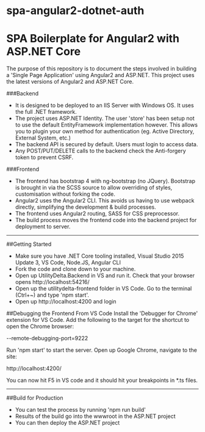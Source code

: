 # spa-angular2-dotnet-auth
SPA Boilerplate for Angular2 with ASP.NET Core
===================
The purpose of this repository is to document the steps involved in building a 'Single Page Application' using Angular2 and ASP.NET. This project uses the latest versions of Angular2 and ASP.NET Core.

###Backend
* It is designed to be deployed to an IIS Server with Windows OS. It uses the full .NET framework.
* The project uses ASP.NET Identity. The user 'store' has been setup not to use the default EntityFramework implementation however. This allows you to plugin your own method for authentication (eg. Active Directory, External System, etc.)
* The backend API is secured by default. Users must login to access data.
* Any POST/PUT/DELETE calls to the backend check the Anti-forgery token to prevent CSRF.

###Frontend
* The frontend has bootstrap 4 with ng-bootstrap (no JQuery). Bootstrap is brought in via the SCSS source to allow overriding of styles, customisation without forking the code.
* Angular2 uses the Angular2 CLI. This avoids us having to use webpack directly, simplifying the development & build processes.
* The frontend uses Angular2 routing, SASS for CSS preprocessor.
* The build process moves the frontend code into the backend project for deployment to server.

------------------
##Getting Started

* Make sure you have .NET Core tooling installed, Visual Studio 2015 Update 3, VS Code, Node.JS, Angular CLI
* Fork the code and clone down to your machine. 
* Open up UtilityDelta.Backend in VS and run it. Check that your browser opens http://localhost:54216/
* Open up the utilitydelta-frontend folder in VS Code. Go to the terminal (Ctrl+~) and type 'npm start'. 
* Open up http://localhost:4200 and login

##Debugging the Frontend From VS Code
Install the 'Debugger for Chrome' extension for VS Code. Add the following to the target for the shortcut to open the Chrome browser:

 --remote-debugging-port=9222
 
 Run 'npm start' to start the server. Open up Google Chrome, navigate to the site: 
 
 http://localhost:4200/
 
 You can now hit F5 in VS code and it should hit your breakpoints in *.ts files.

------------------
##Build for Production

* You can test the process by running 'npm run build'
* Results of the build go into the wwwroot in the ASP.NET project
* You can then deploy the ASP.NET project